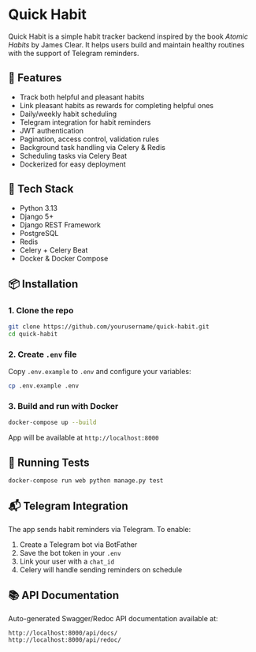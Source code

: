 # Quick Habit

Quick Habit is a simple habit tracker backend inspired by the book *Atomic Habits* by James Clear. It helps users build and maintain healthy routines with the support of Telegram reminders.

## 🚀 Features

- Track both helpful and pleasant habits
- Link pleasant habits as rewards for completing helpful ones
- Daily/weekly habit scheduling
- Telegram integration for habit reminders
- JWT authentication
- Pagination, access control, validation rules
- Background task handling via Celery & Redis
- Scheduling tasks via Celery Beat
- Dockerized for easy deployment

## 🧱 Tech Stack

- Python 3.13
- Django 5+
- Django REST Framework
- PostgreSQL
- Redis
- Celery + Celery Beat
- Docker & Docker Compose

## 📦 Installation

### 1. Clone the repo

```bash
git clone https://github.com/yourusername/quick-habit.git
cd quick-habit
````

### 2. Create `.env` file

Copy `.env.example` to `.env` and configure your variables:

```bash
cp .env.example .env
```

### 3. Build and run with Docker

```bash
docker-compose up --build
```

App will be available at `http://localhost:8000`

## 🧪 Running Tests

```bash
docker-compose run web python manage.py test
```

## 📬 Telegram Integration

The app sends habit reminders via Telegram. To enable:

1. Create a Telegram bot via BotFather
2. Save the bot token in your `.env`
3. Link your user with a `chat_id`
4. Celery will handle sending reminders on schedule


## 📚 API Documentation

Auto-generated Swagger/Redoc API documentation available at:

```
http://localhost:8000/api/docs/
http://localhost:8000/api/redoc/
```
